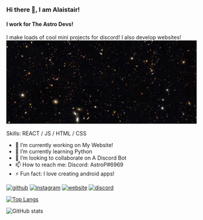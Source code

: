 ### Hi there 👋, I am Alaistair!
#### I work for The Astro Devs!
I make loads of cool mini projects for discord! I also develop websites!
![about](https://github.com/AlaistairP/AlaistairP/blob/main/space12.jpg)

Skills:  REACT / JS / HTML / CSS

- 🔭 I’m currently working on My Website! 
- 🌱 I’m currently learning Python 
- 👯 I’m looking to collaborate on A Discord Bot 
- 📫 How to reach me: Discord: AstroP#6969 
- ⚡ Fun fact: I love creating android apps! 


[<img src='https://cdn.jsdelivr.net/npm/simple-icons@3.0.1/icons/github.svg' alt='github' height='40'>](https://github.com/AlaistairP)  [<img src='https://cdn.jsdelivr.net/npm/simple-icons@3.0.1/icons/instagram.svg' alt='instagram' height='40'>](https://www.instagram.com/irishwebsitedevelopment/)  [<img src='https://cdn.jsdelivr.net/npm/simple-icons@3.0.1/icons/icloud.svg' alt='website' height='40'>](https://theastrodevs.ml)  [<img src='https://cdn.jsdelivr.net/npm/simple-icons@3.0.1/icons/discord.svg' alt='discord' height='40'>](https://discord.gg/dnXsqcnsPK)  

[![Top Langs](https://github-readme-stats.vercel.app/api/top-langs/?username=AlaistairP)](https://github.com/anuraghazra/github-readme-stats)

![GitHub stats](https://github-readme-stats.vercel.app/api?username=AlaistairP&show_icons=true)  

